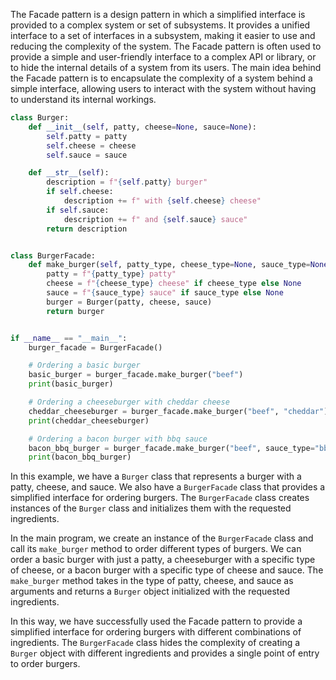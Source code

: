 The Facade pattern is a design pattern in which a simplified interface is provided to a complex system or set of subsystems. It provides a unified interface to a set of interfaces in a subsystem, making it easier to use and reducing the complexity of the system. The Facade pattern is often used to provide a simple and user-friendly interface to a complex API or library, or to hide the internal details of a system from its users. The main idea behind the Facade pattern is to encapsulate the complexity of a system behind a simple interface, allowing users to interact with the system without having to understand its internal workings.

```python
class Burger:
    def __init__(self, patty, cheese=None, sauce=None):
        self.patty = patty
        self.cheese = cheese
        self.sauce = sauce

    def __str__(self):
        description = f"{self.patty} burger"
        if self.cheese:
            description += f" with {self.cheese} cheese"
        if self.sauce:
            description += f" and {self.sauce} sauce"
        return description


class BurgerFacade:
    def make_burger(self, patty_type, cheese_type=None, sauce_type=None):
        patty = f"{patty_type} patty"
        cheese = f"{cheese_type} cheese" if cheese_type else None
        sauce = f"{sauce_type} sauce" if sauce_type else None
        burger = Burger(patty, cheese, sauce)
        return burger


if __name__ == "__main__":
    burger_facade = BurgerFacade()

    # Ordering a basic burger
    basic_burger = burger_facade.make_burger("beef")
    print(basic_burger)

    # Ordering a cheeseburger with cheddar cheese
    cheddar_cheeseburger = burger_facade.make_burger("beef", "cheddar")
    print(cheddar_cheeseburger)

    # Ordering a bacon burger with bbq sauce
    bacon_bbq_burger = burger_facade.make_burger("beef", sauce_type="bbq", cheese_type="cheddar")
    print(bacon_bbq_burger)
```

In this example, we have a `Burger` class that represents a burger with a patty, cheese, and sauce. We also have a `BurgerFacade` class that provides a simplified interface for ordering burgers. The `BurgerFacade` class creates instances of the `Burger` class and initializes them with the requested ingredients.

In the main program, we create an instance of the `BurgerFacade` class and call its `make_burger` method to order different types of burgers. We can order a basic burger with just a patty, a cheeseburger with a specific type of cheese, or a bacon burger with a specific type of cheese and sauce. The `make_burger` method takes in the type of patty, cheese, and sauce as arguments and returns a `Burger` object initialized with the requested ingredients.

In this way, we have successfully used the Facade pattern to provide a simplified interface for ordering burgers with different combinations of ingredients. The `BurgerFacade` class hides the complexity of creating a `Burger` object with different ingredients and provides a single point of entry to order burgers.